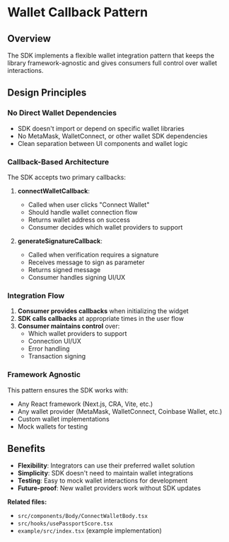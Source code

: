 # Wallet Callback Pattern

## Overview

The SDK implements a flexible wallet integration pattern that keeps the library framework-agnostic and gives consumers full control over wallet interactions.

## Design Principles

### No Direct Wallet Dependencies

- SDK doesn't import or depend on specific wallet libraries
- No MetaMask, WalletConnect, or other wallet SDK dependencies
- Clean separation between UI components and wallet logic

### Callback-Based Architecture

The SDK accepts two primary callbacks:

1. **connectWalletCallback**:

   - Called when user clicks "Connect Wallet"
   - Should handle wallet connection flow
   - Returns wallet address on success
   - Consumer decides which wallet providers to support

2. **generateSignatureCallback**:
   - Called when verification requires a signature
   - Receives message to sign as parameter
   - Returns signed message
   - Consumer handles signing UI/UX

### Integration Flow

1. **Consumer provides callbacks** when initializing the widget
2. **SDK calls callbacks** at appropriate times in the user flow
3. **Consumer maintains control** over:
   - Which wallet providers to support
   - Connection UI/UX
   - Error handling
   - Transaction signing

### Framework Agnostic

This pattern ensures the SDK works with:

- Any React framework (Next.js, CRA, Vite, etc.)
- Any wallet provider (MetaMask, WalletConnect, Coinbase Wallet, etc.)
- Custom wallet implementations
- Mock wallets for testing

## Benefits

- **Flexibility**: Integrators can use their preferred wallet solution
- **Simplicity**: SDK doesn't need to maintain wallet integrations
- **Testing**: Easy to mock wallet interactions for development
- **Future-proof**: New wallet providers work without SDK updates

**Related files:**

- `src/components/Body/ConnectWalletBody.tsx`
- `src/hooks/usePassportScore.tsx`
- `example/src/index.tsx` (example implementation)

